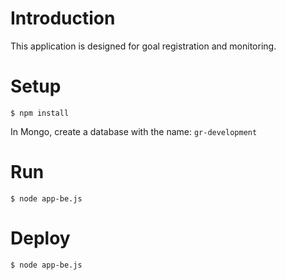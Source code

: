 # Introduction

This application is designed for goal registration and monitoring.

# Setup

    $ npm install

In Mongo, create a database with the name: `gr-development`

# Run

    $ node app-be.js

# Deploy

    $ node app-be.js